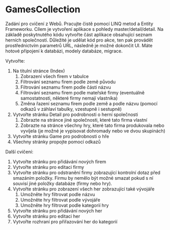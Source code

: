 # GamesCollection

Zadání pro cvičení z Webů. Pracujte čistě pomocí LINQ metod a Entity Frameworku. Cílem je vytvoření aplikace s pohledy master/detail/detail. 
Na základě poskytnutého kódu vytvořte část aplikace obsahující seznam herních společností.
Důležité je udělat kód pro akce, ten pak provádět prostřednictvím parametrů URL, následně je možné dokončit UI.
Máte hotové připojení k databázi, modely databáze, migrace.

Vytvořte:
1. Na titulní stránce (Index)
   1. Zobrazení všech firem v tabulce
   1. Filtrování seznamu firem podle země původu
   1. Filtrování seznamu firem podle části názvu
   1. Filtrování seznamu firem podle mateřské firmy (eventuálně samostatnosti, některé firmy nemají vlastníka)
   1. Změna řazení seznamu firem podle země a podle názvu (pomocí odkazů v záhlaví tabulky, vzestupně i sestupně)
1. Vytvořte stránku Detail pro podrobnosti o herní společnosti
   1. Zobrazte na stránce jiné společnosti, které tato firma vlastní
   1. Zobrazte na stránce všechny hry, které tato firma produkovala nebo vyvíjela (je možné je vypisovat dohromady nebo ve dvou skupinách)
1. Vytvořte stránku Game pro podrobnosti o hře
1. Všechny stránky propojte pomocí odkazů

Další cvičení:
1. Vytvořte stránku pro přidávání nových firem
1. Vytvořte stránku pro editaci firmy
1. Vytvořte stránku pro odstranění firmy zobrazující kontrolní dotaz před smazáním položky. Firmu by nemělo být možné smazat pokud s ní souvisí jiné položky databáze (firmy nebo hry).
1. Vytvořte stránku pro zobrazení všech her zobrazující také vývojáře
   1. Umožněte hry filtrovat podle názvu
   1. Umožněte hry filtrovat podle vývojáře
   1. Umožněte hry filtrovat podle kategorií hry
1. Vytvořte stránku pro přidávání nových her
1. Vytvořte stránku pro editaci her
1. Vytvořte rozhraní pro přiřazování her do kategorií
